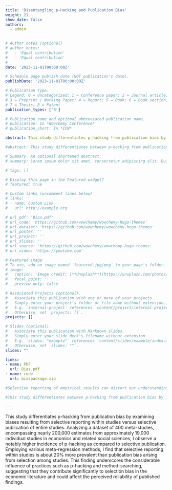 ```yaml
---
title: 'Disentangling p-Hacking and Publication Bias'
weight: 21
show_date: false
authors:
  - admin
 

# Author notes (optional)
# author_notes:
#   - 'Equal contribution'
#   - 'Equal contribution'
# 
date: '2023-11-01T00:00:00Z'

# Schedule page publish date (NOT publication's date).
publishDate: '2023-11-01T00:00:00Z'

# Publication type.
# Legend: 0 = Uncategorized; 1 = Conference paper; 2 = Journal article;
# 3 = Preprint / Working Paper; 4 = Report; 5 = Book; 6 = Book section;
# 7 = Thesis; 8 = Patent
publication_types: ['3']

# Publication name and optional abbreviated publication name.
# publication: In *Wowchemy Conference*
# publication_short: In *ICW*

abstract: This study differentiates p-hacking from publication bias by examining biases resulting from selective reporting within studies versus selective publication of entire studies. Analyzing a dataset of 400 meta-studies, encompassing nearly 200,000 estimates from approximately 19,000 individual studies in economics and related social sciences, I observe a notably higher incidence of p-hacking as compared to selective publication. Employing various meta-regression methods, I find that selective reporting within studies is about 20\% more prevalent than publication bias arising from selection among studies. This finding underscores the considerable influence of practices such as p-hacking and method-searching, suggesting that they contribute significantly to selection bias in the economic literature and could affect the perceived reliability of published findings.

#abstract: This study differentiates between p-hacking from publication bias by identifying biases related to selective coefficient reporting as Selection Within Studies (SWS) and biases arising from selective publication as Selection Across Studies (SAS). Analyzing correlations between point estimates and their standard errors in a dataset of 400 meta-studies, which includes nearly 200,000 estimates from about 19,000 individual studies in economics and related social sciences, the research finds a consistently higher prevalence of SWS compared to SAS. This result highlights the significant impact of practices like p-hacking and method searching on selection bias in the economic literature, potentially skewing the perceived robustness of published results. The study highlights the need to simultaneously address the biases resulting from p-hacking and cross-study selection, extending the traditional concept of publication bias beyond just Selection Across Studies (SAS).

# Summary. An optional shortened abstract.
# summary: Lorem ipsum dolor sit amet, consectetur adipiscing elit. Duis posuere tellus ac convallis placerat. Proin tincidunt magna sed ex sollicitudin condimentum.

# tags: []

# Display this page in the Featured widget?
# featured: true

# Custom links (uncomment lines below)
# links:
# - name: Custom Link
#   url: http://example.org

# url_pdf: 'Bias.pdf'
# url_code: 'https://github.com/wowchemy/wowchemy-hugo-themes'
# url_dataset: 'https://github.com/wowchemy/wowchemy-hugo-themes'
# url_poster: ''
# url_project: ''
# url_slides: ''
# url_source: 'https://github.com/wowchemy/wowchemy-hugo-themes'
# url_video: 'https://youtube.com'

# Featured image
# To use, add an image named `featured.jpg/png` to your page's folder.
# image:
#   caption: 'Image credit: [**Unsplash**](https://unsplash.com/photos/pLCdAaMFLTE)'
#   focal_point: ''
#   preview_only: false

# Associated Projects (optional).
#   Associate this publication with one or more of your projects.
#   Simply enter your project's folder or file name without extension.
#   E.g. `internal-project` references `content/project/internal-project/index.md`.
#   Otherwise, set `projects: []`.
projects: []

# Slides (optional).
#   Associate this publication with Markdown slides.
#   Simply enter your slide deck's filename without extension.
#   E.g. `slides: "example"` references `content/slides/example/index.md`.
#   Otherwise, set `slides: ""`.
slides: ""

links:
- name: PDF
  url: Bias.pdf
- name: code
  url: biaspackage.zip

#Selective reporting of empirical results can distort our understanding of how robust documented regularities are and give a false impression of their generalizability. Both researchers and journal editors have incentives to publish unambiguous findings that convey a clear message. Competing for citation-based impact factors, editors often prefer to publish results that are (i) consistent with prior expectations and (ii) statistically significant. Authors, motivated by editors' preferences, may strive to provide such results. Therefore, editors and referees have one decision to make -  publish or reject the manuscript. While the researcher decides whether to submit the article to the journal (file drawer effect), they can be incentivized by editors and referees' preferences to engage in p-hacking, a practice to selectively report desired point estimates and standard errors, or choose the methodologies that yield such results. Enevthough selective submission and publication of papers solely with significant and large point estimates create publication bias, it is only a selection process that is applied to a group of individual point estimates, each of which may be unbiased for their corresponding population effects. Editors and referees typically carry out this process by deciding whether to publish a study, and authors by deciding whether to withhold a paper from publication. Whereas p-hacking introduces bias in point estimates within a study. Therefore, p-hacking can potentially pose a greater threat to the reliability of the literature than selective publication bias. The aim of this article is to identify and compare the extent of publication bias and p-hacking in the different states of research (published, working papers and never published literature), using a novel approach. I study the impact of reporting and publication biases using meta-data across 600 meta-studies and over 23000 studies that cover different fields of economics. 

#This study differentiates between p-hacking from publication bias by identifying biases related to selective coefficient reporting as Selection Within Studies (SWS) and biases arising from selective publication as Selection Across Studies (SAS). Analyzing correlations between point estimates and their standard errors in a dataset of 400 meta-studies, which includes nearly 200,000 estimates from about 19,000 individual studies in economics and related social sciences, the research finds a consistently higher prevalence of SWS compared to SAS. This result highlights the significant impact of practices like p-hacking and method searching on selection bias in the economic literature, potentially skewing the perceived robustness of published results. The study highlights the need to simultaneously address the biases resulting from p-hacking and cross-study selection, extending the traditional concept of publication bias beyond just Selection Across Studies (SAS).

---
```


This study differentiates p-hacking from publication bias by examining biases resulting from selective reporting within studies versus selective publication of entire studies. Analyzing a dataset of 400 meta-studies, encompassing nearly 200,000 estimates from approximately 19,000 individual studies in economics and related social sciences, I observe a notably higher incidence of p-hacking as compared to selective publication. Employing various meta-regression methods, I find that selective reporting within studies is about 20\% more prevalent than publication bias arising from selection among studies. This finding underscores the considerable influence of practices such as p-hacking and method-searching, suggesting that they contribute significantly to selection bias in the economic literature and could affect the perceived reliability of published findings.

<!--

{{% callout note %}}
Click the _Cite_ button above to demo the feature to enable visitors to import publication metadata into their reference management software.
{{% /callout %}}

{{% callout note %}}
Create your slides in Markdown - click the _Slides_ button to check out the example.
{{% /callout %}}

Supplementary notes can be added here, including [code, math, and images](https://wowchemy.com/docs/writing-markdown-latex/).
-->
